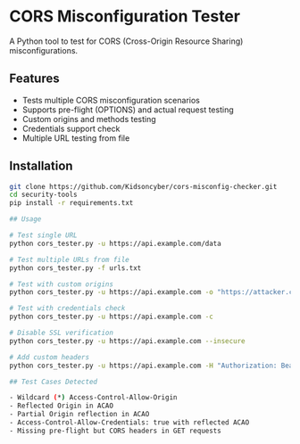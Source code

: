 # CORS Misconfiguration Tester

A Python tool to test for CORS (Cross-Origin Resource Sharing) misconfigurations.

## Features

- Tests multiple CORS misconfiguration scenarios
- Supports pre-flight (OPTIONS) and actual request testing
- Custom origins and methods testing
- Credentials support check
- Multiple URL testing from file

## Installation

```bash
git clone https://github.com/Kidsoncyber/cors-misconfig-checker.git
cd security-tools
pip install -r requirements.txt

## Usage

# Test single URL
python cors_tester.py -u https://api.example.com/data

# Test multiple URLs from file
python cors_tester.py -f urls.txt

# Test with custom origins
python cors_tester.py -u https://api.example.com -o "https://attacker.com" -o "null"

# Test with credentials check
python cors_tester.py -u https://api.example.com -c

# Disable SSL verification
python cors_tester.py -u https://api.example.com --insecure

# Add custom headers
python cors_tester.py -u https://api.example.com -H "Authorization: Bearer token123"

## Test Cases Detected

- Wildcard (*) Access-Control-Allow-Origin
- Reflected Origin in ACAO
- Partial Origin reflection in ACAO
- Access-Control-Allow-Credentials: true with reflected ACAO
- Missing pre-flight but CORS headers in GET requests
